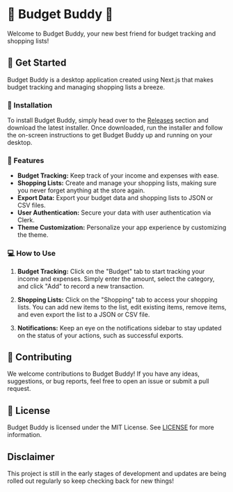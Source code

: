 # 🤑 Budget Buddy 🛒

Welcome to Budget Buddy, your new best friend for budget tracking and shopping lists!


## 🚀 Get Started

Budget Buddy is a desktop application created using Next.js that makes budget tracking and managing shopping lists a breeze.


### 💾 Installation

To install Budget Buddy, simply head over to the [Releases](https://github.com/tylerlight071/Budget-Buddy/releases/tag/V0.0.1) section and download the latest installer. Once downloaded, run the installer and follow the on-screen instructions to get Budget Buddy up and running on your desktop.


### 🌟 Features

- **Budget Tracking:** Keep track of your income and expenses with ease.
- **Shopping Lists:** Create and manage your shopping lists, making sure you never forget anything at the store again.
- **Export Data:** Export your budget data and shopping lists to JSON or CSV files.
- **User Authentication:** Secure your data with user authentication via Clerk.
- **Theme Customization:** Personalize your app experience by customizing the theme.

### 💻 How to Use

1. **Budget Tracking:** Click on the "Budget" tab to start tracking your income and expenses. Simply enter the amount, select the category, and click "Add" to record a new transaction.

2. **Shopping Lists:** Click on the "Shopping" tab to access your shopping lists. You can add new items to the list, edit existing items, remove items, and even export the list to a JSON or CSV file.

3. **Notifications:** Keep an eye on the notifications sidebar to stay updated on the status of your actions, such as successful exports.
   

## 💖 Contributing

We welcome contributions to Budget Buddy! If you have any ideas, suggestions, or bug reports, feel free to open an issue or submit a pull request.


## 📜 License

Budget Buddy is licensed under the MIT License. See [LICENSE](https://github.com/tylerlight071/BudgetBuddy/blob/main/LICENSE) for more information.


## Disclaimer
This project is still in the early stages of development and updates are being rolled out regularly so keep checking back for new things!
